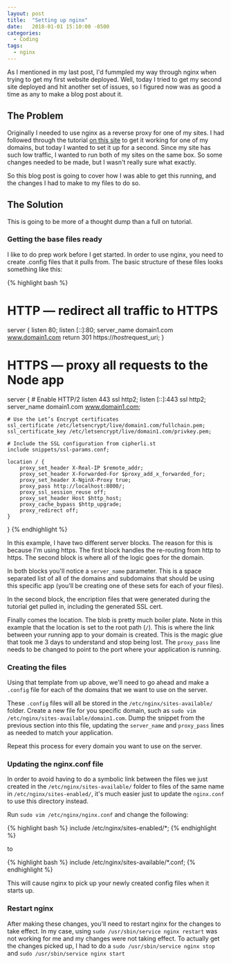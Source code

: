```yaml
---
layout: post
title:  "Setting up nginx"
date:   2018-01-01 15:10:00 -0500
categories:
  - Coding
tags:
  - nginx
---
```

As I mentioned in my last post, I'd fummpled my way through nginx when trying to get my first website deployed. Well, today I tried to get my second site deployed and hit another set of issues, so I figured now was as good a time as any to make a blog post about it.

## The Problem
Originally I needed to use nginx as a reverse proxy for one of my sites. I had followed through the tutorial [on this site](https://code.lengstorf.com/deploy-nodejs-ssl-digitalocean/) to get it working for one of my domains, but today I wanted to set it up for a second. Since my site has such low traffic, I wanted to run both of my sites on the same box. So some changes needed to be made, but I wasn't really sure what exactly.

So this blog post is going to cover how I was able to get this running, and the changes I had to make to my files to do so.

## The Solution
This is going to be more of a thought dump than a full on tutorial.

### Getting the base files ready
I like to do prep work before I get started. In order to use nginx, you need to create .config files that it pulls from. The basic structure of these files looks something like this:

{% highlight bash %}
# HTTP — redirect all traffic to HTTPS
server {
    listen 80;
    listen [::]:80;
    server_name domain1.com www.domain1.com
    return 301 https://$host$request_uri;
}

# HTTPS — proxy all requests to the Node app
server {
    # Enable HTTP/2
    listen 443 ssl http2;
    listen [::]:443 ssl http2;
    server_name domain1.com www.domain1.com;

    # Use the Let’s Encrypt certificates
    ssl_certificate /etc/letsencrypt/live/domain1.com/fullchain.pem;
    ssl_certificate_key /etc/letsencrypt/live/domain1.com/privkey.pem;

    # Include the SSL configuration from cipherli.st
    include snippets/ssl-params.conf;

    location / {
        proxy_set_header X-Real-IP $remote_addr;
        proxy_set_header X-Forwarded-For $proxy_add_x_forwarded_for;
        proxy_set_header X-NginX-Proxy true;
        proxy_pass http://localhost:8000/;
        proxy_ssl_session_reuse off;
        proxy_set_header Host $http_host;
        proxy_cache_bypass $http_upgrade;
        proxy_redirect off;
    }
}
{% endhighlight %}

In this example, I have two different server blocks. The reason for this is because I'm using https. The first block handles the re-routing from http to https. The second block is where all of the logic goes for the domain.

In both blocks you'll notice a `server_name` parameter. This is a space separated list of all of the domains and subdomains that should be using this specific app (you'll be creating one of these sets for each of your files).

In the second block, the encription files that were generated during the tutorial get pulled in, including the generated SSL cert.

Finally comes the location. The blob is pretty much boiler plate. Note in this example that the location is set to the root path (`/`). This is where the link between your running app to your domain is created. This is the magic glue that took me 3 days to understand and stop being lost. The `proxy_pass` line needs to be changed to point to the port where your application is running.

### Creating the files
Using that template from up above, we'll need to go ahead and make a `.config` file for each of the domains that we want to use on the server.

These `.config` files will all be stored in the `/etc/nginx/sites-available/` folder. Create a new file for you specific domain, such as `sudo vim /etc/nginx/sites-available/domain1.com`. Dump the snippet from the previous section into this file, updating the `server_name` and `proxy_pass` lines as needed to match your application.

Repeat this process for every domain you want to use on the server.

### Updating the nginx.conf file
In order to avoid having to do a symbolic link between the files we just created in the `/etc/nginx/sites-available/` folder to files of the same name in `/etc/nginx/sites-enabled/`, it's much easier just to update the `nginx.conf` to use this directory instead.

Run `sudo vim /etc/nginx/nginx.conf` and change the following:

{% highlight bash %}
include /etc/nginx/sites-enabled/*;
{% endhighlight %}

to

{% highlight bash %}
include /etc/nginx/sites-available/*.conf;
{% endhighlight %}

This will cause nginx to pick up your newly created config files when it starts up.

### Restart nginx
After making these changes, you'll need to restart nginx for the changes to take effect. In my case, using `sudo /usr/sbin/service nginx restart` was not working for me and my changes were not taking effect. To actually get the changes picked up, I had to do a `sudo /usr/sbin/service nginx stop` and `sudo /usr/sbin/service nginx start`
